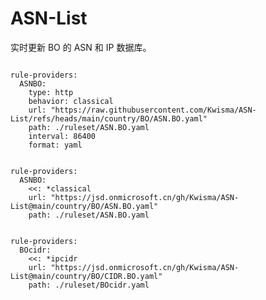 
# ASN-List

实时更新 BO 的 ASN 和 IP 数据库。

<pre><code class="language-javascript">
rule-providers:
  ASNBO:
    type: http
    behavior: classical
    url: "https://raw.githubusercontent.com/Kwisma/ASN-List/refs/heads/main/country/BO/ASN.BO.yaml"
    path: ./ruleset/ASN.BO.yaml
    interval: 86400
    format: yaml
</code></pre>

<pre><code class="language-javascript">
rule-providers:
  ASNBO:
    <<: *classical
    url: "https://jsd.onmicrosoft.cn/gh/Kwisma/ASN-List@main/country/BO/ASN.BO.yaml"
    path: ./ruleset/ASN.BO.yaml
</code></pre>

<pre><code class="language-javascript">
rule-providers:
  BOcidr:
    <<: *ipcidr
    url: "https://jsd.onmicrosoft.cn/gh/Kwisma/ASN-List@main/country/BO/CIDR.BO.yaml"
    path: ./ruleset/BOcidr.yaml
</code></pre>